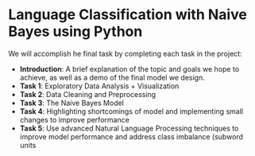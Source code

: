 # Language Classification with Naive Bayes using Python

We will accomplish he final task by completing each task in the project:

* <b>Introduction</b>: A brief explanation of the topic and goals we hope to achieve, as well as a demo of the final model we design.
* <b>Task 1</b>: Exploratory Data Analysis + Visualization
* <b>Task 2</b>: Data Cleaning and Preprocessing
* <b>Task 3</b>: The Naive Bayes Model
* <b>Task 4</b>: Highlighting shortcomings of model and implementing small changes to improve performance
* <b>Task 5</b>: Use advanced Natural Language Processing techniques to improve model performance and address class imbalance (subword units
